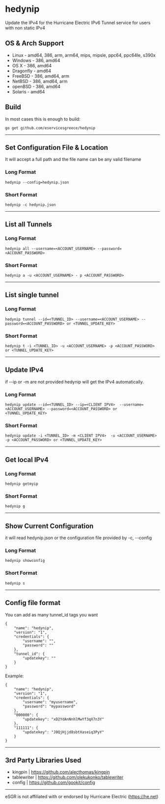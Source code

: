 # hedynip
Update the IPv4 for the Hurricane Electric IPv6 Tunnel service for users with non static IPv4

## OS & Arch Support
* Linux - amd64, 386, arm, arm64, mips, mipsle, ppc64, ppc64le, s390x
* Windows - 386, amd64
* OS X - 386, amd64
* Dragonfly - amd64
* FreeBSD - 386, amd64, arm
* NetBSD - 386, amd64, arm
* openBSD - 386, amd64
* Solaris - amd64

## Build
In most cases this is enough to build:
```
go get github.com/eservicesgreece/hedynip
```

***

## Set Configuration File & Location
It will accept a full path and the file name can be any valid filename
### Long Format
`hedynip --config=hedynip.json`

### Short Format
`hedynip -c hedynip.json`

***

## List all Tunnels
### Long Format
`hedynip all --username=<ACCOUNT_USERNAME> --password=<ACCOUNT_PASSWORD>`
### Short Format
`hedynip a -u <ACCOUNT_USERNAME> - p <ACCOUNT_PASSWORD>`

***

## List single tunnel
### Long Format
`hedynip tunnel --id=<TUNNEL_ID> --username=<ACCOUNT_USERNAME> --password=<ACCOUNT_PASSWORD> or <TUNNEL_UPDATE_KEY>`
### Short Format
`hedynip t -i <TUNNEL_ID> -u <ACCOUNT_USERNAME> -p <ACCOUNT_PASSWORD> or <TUNNEL_UPDATE_KEY>`

***

## Update IPv4
if --ip or -m are not provided hedynip will get the IPv4 automatically.
### Long Format
`hedynip update --id=<TUNNEL_ID> --ip=<CLIENT IPV4>  --username=<ACCOUNT_USERNAME> --password=<ACCOUNT_PASSWORD> or <TUNNEL_UPDATE_KEY>`
### Short Format
`hedynip update -i <TUNNEL_ID> -m <CLIENT IPV4>  -u <ACCOUNT_USERNAME> -p <ACCOUNT_PASSWORD> or <TUNNEL_UPDATE_KEY>`

***

## Get local IPv4
### Long Format
`hedynip getmyip`
### Short Format
`hedynip g`

***

## Show Current Configuration 
it will read hedynip.json or the configuration file provided by -c, --config
### Long Format
`hedynip showconfig`
### Short Format
`hedynip s`

***

## Config file format
You can add as many tunnel_id tags you want
```
{
    "name": "hedynip",
    "version": "1",
    "credentials": {
        "username": "",
        "password": ""
    },
    "tunnel_id": {
        "updatekey": ""
    }
}
```
Example:
```
{
    "name": "hedynip",
    "version": "1",
    "credentials": {
        "username": "myusername",
        "password": "mypassword"
    },
    "000000": {
        "updatekey": "xD2YdAnNnhlMwYf3qX7n3Y"
    },
    "111111": {
        "updatekey": "J0QjHjjd8sbtXaseiq3PyY"
    }    
}
```

***

## 3rd Party Libraries Used
* kingpin | https://github.com/alecthomas/kingpin
* tablewriter | https://github.com/olekukonko/tablewriter
* config | https://github.com/gookit/config

***

eSGR is not affiliated with or endorsed by Hurricane Electric (https://he.net)
